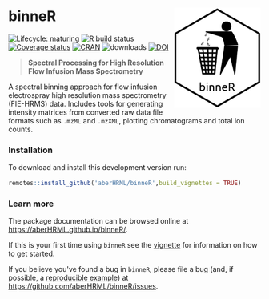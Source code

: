 # binneR <img align = "right" src="man/figures/binneRsticker.png" height = "200" />

<!-- badges: start -->
[![Lifecycle: maturing](https://img.shields.io/badge/lifecycle-maturing-blue.svg)](https://www.tidyverse.org/lifecycle/#maturing)
[![R build status](https://github.com/aberHRML/binneR/workflows/R-CMD-check/badge.svg)](https://github.com/aberHRML/binneR/actions)
[![Coverage status](https://codecov.io/gh/aberHRML/binneR/branch/master/graph/badge.svg)](https://codecov.io/github/aberHRML/binneR?branch=master)
[![CRAN](https://www.r-pkg.org/badges/version/binneR)](https://cran.r-project.org/web/packages/binneR/index.html)
![downloads](https://cranlogs.r-pkg.org/badges/binneR)
[![DOI](https://zenodo.org/badge/33118371.svg)](https://zenodo.org/badge/latestdoi/33118371)
<!-- badges: end -->

> **Spectral Processing for High Resolution Flow Infusion Mass Spectrometry**

A spectral binning approach for flow infusion electrospray high resolution mass spectrometry (FIE-HRMS) data.
Includes tools for generating intensity matrices from converted raw data file formats such as `.mzML` and `.mzXML`, plotting chromatograms and total ion counts.

### Installation

To download and install this development version run:

``` r
remotes::install_github('aberHRML/binneR',build_vignettes = TRUE)
```

### Learn more

The package documentation can be browsed online at <https://aberHRML.github.io/binneR/>. 

If this is your first time using `binneR` see the [vignette](https://aberHRML.github.io/binneR/articles/binneR.html) for information on how to get started.

If you believe you've found a bug in `binneR`, please file a bug (and, if
possible, a [reproducible example](https://reprex.tidyverse.org)) at
<https://github.com/aberHRML/binneR/issues>.